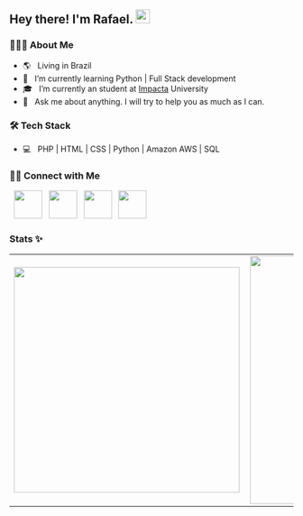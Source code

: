 <h2> Hey there! I'm Rafael. <img src="https://github.com/souvikguria98/souvikguria98/blob/master/Hi.gif" width="25"></h2>


<h3> 👨🏻‍💻 About Me </h3>

- 🌎 &nbsp; Living in Brazil
- 🤔 &nbsp; I’m currently learning Python | Full Stack development
- 🎓 &nbsp; I’m currently an student at [Impacta](https://www.impacta.com.br) University
- 💬 &nbsp; Ask me about anything. I will try to help you as much as I can.

<h3>🛠 Tech Stack</h3>

- 💻 &nbsp; PHP | HTML | CSS | Python | Amazon AWS | SQL  


<h3> 🤝🏻 Connect with Me </h3>

<p align="left">
&nbsp; <a href="https://twitter.com/rafiithabr" target="_blank" rel="noopener noreferrer"><img src="https://img.icons8.com/nolan/64/twitter-circled.png" width="50" /></a>  
&nbsp; <a href="https://www.instagram.com/rafithabr/" target="_blank" rel="noopener noreferrer"><img src="https://img.icons8.com/nolan/64/instagram-new.png"" width="50" /></a>  
&nbsp; <a href="https://www.linkedin.com/in/rafael-rovira-47b800127/" target="_blank" rel="noopener noreferrer"><img <img src="https://img.icons8.com/nolan/64/linkedin.png" width="50" /></a>
&nbsp; <a href="mailto:rafaelrovira2010@hotmail.com" target="_blank" rel="noopener noreferrer"><img src="https://img.icons8.com/nolan/64/email.png"  width="50" /></a>
</p>


### Stats ✨
<center>
<table>
  <tr>
      <td><img width="400px" align="left" src="https://github-readme-stats.vercel.app/api/top-langs/?username=rafaelrovira&hide=html&layout=compact&theme=radical" /></td>
      <td><img width="440px" align="left" src="https://github-readme-stats.vercel.app/api?username=rafaelrovira&theme=radical&show_icons=true" /></td>
  </tr>  
